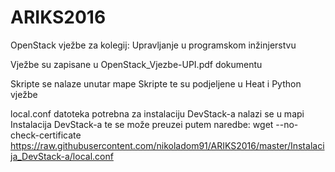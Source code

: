 # ARIKS2016

OpenStack vježbe za kolegij: Upravljanje u programskom inžinjerstvu

Vježbe su zapisane u OpenStack_Vjezbe-UPI.pdf dokumentu

Skripte se nalaze unutar mape Skripte te su podjeljene u Heat i Python vježbe

local.conf datoteka potrebna za instalaciju DevStack-a nalazi se u mapi Instalacija DevStack-a te se može preuzei putem naredbe:
wget --no-check-certificate https://raw.githubusercontent.com/nikoladom91/ARIKS2016/master/Instalacija_DevStack-a/local.conf